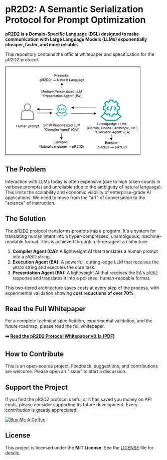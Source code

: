 # pR2D2: A Semantic Serialization Protocol for Prompt Optimization

**pR2D2 is a Domain-Specific Language (DSL) designed to make communication with Large Language Models (LLMs) exponentially cheaper, faster, and more reliable.**

This repository contains the official whitepaper and specification for the pR2D2 protocol.

![Workflow Diagram](WORKFLOW%20DIAGRAM%20-%20pR2D2%20v0_1a.png)

## The Problem

Interaction with LLMs today is often expensive (due to high token counts in verbose prompts) and unreliable (due to the ambiguity of natural language). This limits the scalability and economic viability of enterprise-grade AI applications. We need to move from the "art" of conversation to the "science" of instruction.

## The Solution

The pR2D2 protocol transforms prompts into a program. It's a system for translating human intent into a hyper-compressed, unambiguous, machine-readable format. This is achieved through a three-agent architecture:

1.  **Compiler Agent (CA):** A lightweight AI that translates a human prompt into a `pR2D2` string.
2.  **Execution Agent (EA):** A powerful, cutting-edge LLM that receives the `pR2D2` string and executes the core task.
3.  **Presentation Agent (PA):** A lightweight AI that receives the EA's `pR2D2` response and translates it into a polished, human-readable format.

This two-tiered architecture saves costs at every step of the process, with experimental validation showing **cost reductions of over 70%**.

## Read the Full Whitepaper

For a complete technical specification, experimental validation, and the future roadmap, please read the full whitepaper.

**➡️ [Read the pR2D2 Protocol Whitepaper v0.1a (PDF)](The%20pR2D2%20Protocol%20v0_1a.pdf)**

## How to Contribute

This is an open-source project. Feedback, suggestions, and contributions are welcome. Please open an "Issue" to start a discussion.

## Support the Project

If you find the pR2D2 protocol useful or it has saved you money on API costs, please consider supporting its future development. Every contribution is greatly appreciated!

<a href="https://www.buymeacoffee.com/yosefantonius" target="_blank"><img src="https://www.buymeacoffee.com/assets/img/custom_images/yellow_img.png" alt="Buy Me A Coffee" style="height: 41px !important;width: 174px !important;box-shadow: 0px 3px 2px 0px rgba(190, 190, 190, 0.5) !important;-webkit-box-shadow: 0px 3px 2px 0px rgba(190, 190, 190, 0.5) !important;" ></a>

## License

This project is licensed under the **MIT License**. See the [LICENSE](LICENSE) file for details.
